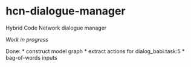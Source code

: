# hcn-dialogue-manager
Hybrid Code Network dialogue manager

*Work in progress*

Done:
    * construct model graph
    * extract actions for dialog_babi:task:5
    * bag-of-words inputs

